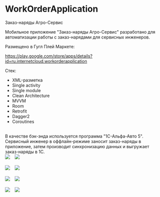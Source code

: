 # WorkOrderApplication

Заказ-наряды Агро-Сервис

Мобильное приложение "Заказ-наряды Агро-Сервис" разработано для автоматизации работы с заказ-нарядами для сервисных инженеров.

Размещено в Гугл Плей Маркете:

https://play.google.com/store/apps/details?id=ru.internetcloud.workorderapplication

Стек:
- XML-разметка
- Single activity
- Single module
- Clean Architecture
- MVVM
- Room
- Retrofit
- Dagger2
- Coroutines

<br/>
В качестве бэк-энда используется программа "1С-Альфа-Авто 5".
Сервисный инженер в оффлайн-режиме заносит заказ-наряды в приложение,
затем производит синхронизацию данных и выгружает заказ-наряды в 1С. 
<br/>

<kbd>
  <img src="/screenshots/Login.png"> 
</kbd>
&#160;
<kbd>
  <img src="/screenshots/Synchronisation.png"> 
</kbd>

<br/>
<br/>

<kbd>
  <img src="/screenshots/WorkOrderList.png"> 
</kbd>
&#160;
<kbd>
  <img src="/screenshots/WorkOrderTop.png"> 
</kbd>

<br/>
<br/>

<kbd>
  <img src="/screenshots/WorkOrderBottom.png"> 
</kbd>
&#160;
<kbd>
  <img src="/screenshots/InputWork.png"> 
</kbd>

<br/>
<br/>

<kbd>
  <img src="/screenshots/Filter.png"> 
</kbd>
&#160;
<kbd>
  <img src="/screenshots/FilteredList.png"> 
</kbd>

<br/>
<br/>
